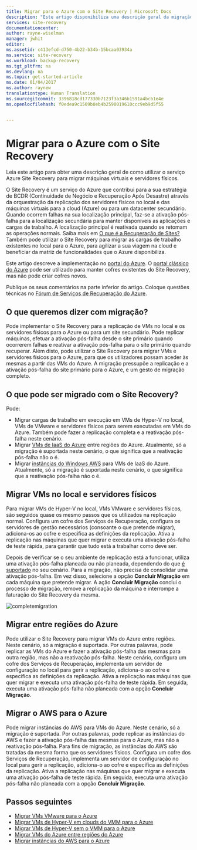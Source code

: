 ```yaml
---
title: Migrar para o Azure com o Site Recovery | Microsoft Docs
description: "Este artigo disponibiliza uma descrição geral da migração de VMs e servidores físicos para o Azure com o Azure Site Recovery"
services: site-recovery
documentationcenter: 
author: rayne-wiselman
manager: jwhit
editor: 
ms.assetid: c413efcd-d750-4b22-b34b-15bcaa03934a
ms.service: site-recovery
ms.workload: backup-recovery
ms.tgt_pltfrm: na
ms.devlang: na
ms.topic: get-started-article
ms.date: 01/04/2017
ms.author: raynew
translationtype: Human Translation
ms.sourcegitcommit: 3396818cd177330b7123f3a346b1591a4bcb1e4e
ms.openlocfilehash: f0edea9c1509b0eb4b2590019610ccc9eb9d5f55


---
```

# <a name="migrate-to-azure-with-site-recovery"></a>Migrar para o Azure com o Site Recovery

Leia este artigo para obter uma descrição geral de como utilizar o serviço Azure Site Recovery para migrar máquinas virtuais e servidores físicos.

O Site Recovery é um serviço do Azure que contribui para a sua estratégia de BCDR (Continuidade de Negócio e Recuperação Após Desastre) através da orquestração da replicação dos servidores físicos no local e das máquinas virtuais para a cloud (Azure) ou para um datacenter secundário. Quando ocorrem falhas na sua localização principal, faz-se a ativação pós-falha para a localização secundária para manter disponíveis as aplicações e cargas de trabalho. A localização principal é reativada quando se retomam as operações normais. Saiba mais em [O que é a Recuperação de Sites?](site-recovery-overview.md) Também pode utilizar o Site Recovery para migrar as cargas de trabalho existentes no local para o Azure, para agilizar a sua viagem na cloud e beneficiar da matriz de funcionalidades que o Azure disponibiliza.

Este artigo descreve a implementação no [portal do Azure](https://portal.azure.com). O [portal clássico do Azure](https://manage.windowsazure.com/) pode ser utilizado para manter cofres existentes do Site Recovery, mas não pode criar cofres novos.

Publique os seus comentários na parte inferior do artigo. Coloque questões técnicas no [Fórum de Serviços de Recuperação do Azure](https://social.msdn.microsoft.com/forums/azure/home?forum=hypervrecovmgr).


## <a name="what-do-we-mean-by-migration"></a>O que queremos dizer com migração?

Pode implementar o Site Recovery para a replicação de VMs no local e os servidores físicos para o Azure ou para um site secundário. Pode replicar máquinas, efetuar a ativação pós-falha desde o site primário quando ocorrerem falhas e reativar a ativação pós-falha para o site primário quando recuperar. Além disto, pode utilizar o Site Recovery para migrar VMs e servidores físicos para o Azure, para que os utilizadores possam aceder às mesmas a partir das VMs do Azure. A migração pressupõe a replicação e a ativação pós-falha do site primário para o Azure, e um gesto de migração completo.

## <a name="what-can-site-recovery-migrate"></a>O que pode ser migrado com o Site Recovery?

Pode:

- Migrar cargas de trabalho em execução em VMs de Hyper-V no local, VMs de VMware e servidores físicos para serem executadas em VMs do Azure. Também pode fazer a replicação completa e a reativação pós-falha neste cenário.
- Migrar [VMs de IaaS do Azure](site-recovery-migrate-azure-to-azure.md) entre regiões do Azure. Atualmente, só a migração é suportada neste cenário, o que significa que a reativação pós-falha não o é.
- Migrar [instâncias do Windows AWS](site-recovery-migrate-aws-to-azure.md) para VMs de IaaS do Azure. Atualmente, só a migração é suportada neste cenário, o que significa que a reativação pós-falha não o é.

## <a name="migrate-on-premises-vms-and-physical-servers"></a>Migrar VMs no local e servidores físicos

Para migrar VMs de Hyper-V no local, VMs VMware e servidores físicos, são seguidos quase os mesmo passos que os utilizados na replicação normal. Configura um cofre dos Serviços de Recuperação, configura os servidores de gestão necessários (consoante o que pretende migrar), adiciona-os ao cofre e especifica as definições da replicação. Ativa a replicação nas máquinas que quer migrar e executa uma ativação pós-falha de teste rápida, para garantir que tudo está a trabalhar como deve ser.

Depois de verificar se o seu ambiente de replicação está a funcionar, utiliza uma ativação pós-falha planeada ou não planeada, dependendo do que [é suportado](site-recovery-failover.md#failover-and-failback) no seu cenário. Para a migração, não precisa de consolidar uma ativação pós-falha. Em vez disso, selecione a opção **Concluir Migração** em cada máquina que pretende migrar. A ação **Concluir Migração** conclui o processo de migração, remove a replicação da máquina e interrompe a faturação do Site Recovery da mesma.

![completemigration](./media/site-recovery-hyper-v-site-to-azure/migrate.png)

## <a name="migrate-between-azure-regions"></a>Migrar entre regiões do Azure

Pode utilizar o Site Recovery para migrar VMs do Azure entre regiões. Neste cenário, só a migração é suportada. Por outras palavras, pode replicar as VMs do Azure e fazer a ativação pós-falha das mesmas para outra região, mas não a reativação pós-falha. Neste cenário, configura um cofre dos Serviços de Recuperação, implementa um servidor de configuração no local para gerir a replicação, adiciona-o ao cofre e especifica as definições da replicação. Ativa a replicação nas máquinas que quer migrar e executa uma ativação pós-falha de teste rápida. Em seguida, executa uma ativação pós-falha não planeada com a opção **Concluir Migração**.

## <a name="migrate-aws-to-azure"></a>Migrar o AWS para o Azure

Pode migrar instâncias do AWS para VMs do Azure. Neste cenário, só a migração é suportada. Por outras palavras, pode replicar as instâncias do AWS e fazer a ativação pós-falha das mesmas para o Azure, mas não a reativação pós-falha. Para fins de migração, as instâncias do AWS são tratadas da mesma forma que os servidores físicos. Configura um cofre dos Serviços de Recuperação, implementa um servidor de configuração no local para gerir a replicação, adiciona-o ao cofre e especifica as definições da replicação. Ativa a replicação nas máquinas que quer migrar e executa uma ativação pós-falha de teste rápida. Em seguida, executa uma ativação pós-falha não planeada com a opção **Concluir Migração**.




## <a name="next-steps"></a>Passos seguintes

- [Migrar VMs VMware para o Azure](site-recovery-vmware-to-azure.md)
- [Migrar VMs de Hyper-V em clouds do VMM para o Azure](site-recovery-vmm-to-azure.md)
- [Migrar VMs de Hyper-V sem o VMM para o Azure](site-recovery-hyper-v-site-to-azure.md)
- [Migrar VMs do Azure entre regiões do Azure](site-recovery-migrate-azure-to-azure.md)
- [Migrar instâncias do AWS para o Azure](site-recovery-migrate-aws-to-azure.md)



<!--HONumber=Feb17_HO4-->


